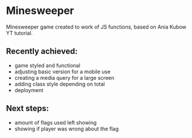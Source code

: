 # Minesweeper

Minesweeper game created to work of JS functions, based on Ania Kubow YT tutorial. 

## Recently achieved:
- game styled and functional
- adjusting basic version for a mobile use
- creating a media query for a large screen 
- adding class style depending on total
- deployment 

## Next steps: 

- amount of flags used left showing
- showing if player was wrong about the flag